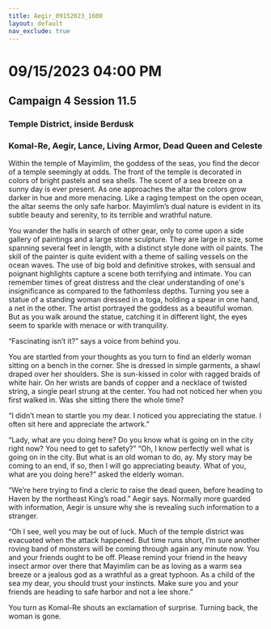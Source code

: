 ```yaml
---
title: Aegir_09152023_1600
layout: default
nav_exclude: true
---
```


# 09/15/2023 04:00 PM
## Campaign 4 Session 11.5
### Temple District, inside Berdusk
### Komal-Re, Aegir, Lance, Living Armor, Dead Queen and Celeste

Within the temple of Mayimlim, the goddess of the seas, you find the decor of a temple seemingly at odds.  The front of the temple is decorated in colors of bright pastels and sea shells.  The scent of a sea breeze on a sunny day is ever present.  As one approaches the altar the colors grow darker in hue and more menacing.  Like a raging tempest on the open ocean, the altar seems the only safe harbor.  Mayimlim’s dual nature is evident in its subtle beauty and serenity, to its terrible and wrathful nature.

You wander the halls in search of other gear, only to come upon a side gallery of paintings and a large stone sculpture.  They are large in size, some spanning several feet in length, with a distinct style done with oil paints.  The skill of the painter is quite evident with a theme of sailing vessels on the ocean waves.  The use of big bold and definitive strokes, with sensual and poignant highlights capture a scene both terrifying and intimate.  You can remember times of great distress and the clear understanding of one's insignificance as compared to the fathomless depths.   Turning you see a statue of a standing woman dressed in a toga, holding a spear in one hand, a net in the other.  The artist portrayed the goddess as a beautiful woman.  But as you walk around the statue, catching it in different light, the eyes seem to sparkle with menace or with tranquility.

“Fascinating isn’t it?” says a voice from behind you.

You are startled from your thoughts as  you turn to find an elderly woman sitting on a bench in the corner.  She is dressed in simple garments, a shawl draped over her shoulders.  She is sun-kissed in color with ragged braids of white hair.  On her wrists are bands of copper and a necklace of twisted string, a single pearl strung at the center.  You had not noticed her when you first walked in.  Was she sitting there the whole time?

“I didn’t mean to startle you my dear.  I noticed you appreciating the statue.  I often sit here and appreciate the artwork.”

“Lady, what are you doing here?  Do you know what is going on in the city right now?  You need to get to safety?”
“Oh, I know perfectly well what is going on in the city.  But what is an old woman to do, ay.  My story may be coming to an end, if so, then I will go appreciating beauty.  What of you, what are you doing here?” asked the elderly woman.

“We’re here trying to find a cleric to raise the dead queen, before heading to Haven by the northeast King’s road.” Aegir says.  Normally more guarded with information, Aegir is unsure why she is revealing such information to a stranger.

“Oh I see, well you may be out of luck.  Much of the temple district was evacuated when the attack happened.  But time runs short, I’m sure another roving band of monsters will be coming through again any minute now.  You and your friends ought to be off.  Please remind your friend in the heavy insect armor over there that Mayimlim can be as loving as a warm sea breeze or a jealous god as a wrathful as a great typhoon.  As a child of the sea my dear, you should trust your instincts.  Make sure you and your friends are heading to safe harbor and not a lee shore.”

You turn as Komal-Re shouts an exclamation of surprise.  Turning back, the woman is gone.